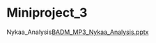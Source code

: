 # Miniproject_3
Nykaa_Analysis[BADM_MP3_Nykaa_Analysis.pptx](https://github.com/user-attachments/files/18276119/BADM_MP3_Nykaa_Analysis.pptx)

